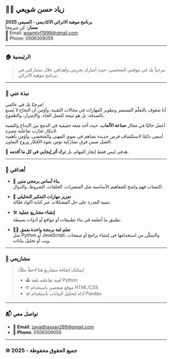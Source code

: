 ## 🧑‍💻 زياد حسن شويعي

**برنامج موهبة الاثرائي الاكاديمي - الصيفي 2025**  
**مسار:** كن مبرمجاً  
📧 Email: [wsamtyf1999@gmail.com](mailto:zayadhassan289@gmail.com)  
📱 Phone: 0506309059 

---

### 🏠 الرئيسية
> مرحباً بك في موقعي الشخصي، حيث أشارك تجربتي وأهدافي خلال مشاركتي في برنامج موهبة الاثرائي.

---

### 👤 نبذة عني

مرحبًا بك في عالمي!  
أنا شغوف بالتعلّم المستمر وتطوير المهارات في مجالات التقنية، وأؤمن أن النجاح لا يُصنع بالصدفة، بل هو نتيجة للعمل الجاد، والإصرار، والطموح.  

أعمل حاليًا في مجال **صناعة الألعاب**، حيث أجد متعة حقيقية في الدمج بين الإبداع والتقنية لابتكار تجارب تفاعلية مميزة.  
أسعى دائمًا لاستكشاف فرص جديدة تساهم في نموي المهني والشخصي، وأؤمن بأهمية العمل ضمن فرق تشاركية تؤمن بقوة الأفكار وروح التعاون.

🎯 هدفي ليس فقط إنجاز المهام، بل **ترك أثر إيجابي في كل ما أقدمه**.

---

### 🎯 أهدافي

- 🧱 **بناء أساس برمجي متين**  
  اكتساب فهم واضح للمفاهيم الأساسية مثل المتغيرات، الحلقات، الشروط، والدوال.

- 🧠 **تعزيز مهارات التفكير التحليلي**  
  تنمية القدرة على حل المشكلات عبر كتابة أكواد فعّالة.

- 🛠️ **إنشاء مشاريع عملية**  
  تطبيق ما أتعلمه في بناء تطبيقات أو مواقع أو أدوات بسيطة.

- 🧑‍💻 **تعلم لغة برمجة واحدة بعمق**  
  مثل Python أو JavaScript، والتمكّن من استخدامها في إنشاء برامج أو صفحات ويب أو تحليل بيانات.

---

### 📂 مشاريعي

> *(يمكنك إضافة مشاريع هنا لاحقاً مثلاً)*  
> - 🕹️ لعبة تفاعلية بلغة Python  
> - 🌐 موقع شخصي باستخدام HTML/CSS  
> - 📊 أداة لتحليل البيانات باستخدام Pandas

---

### 📬 تواصل معي

- 📧 **Email**: [zayadhassan289@gmail.com](mailto:zayadhassan289@gmail.com)
- 📱 **Phone**: 0506309059

---

### 🄯 جميع الحقوق محفوظة - 2025
